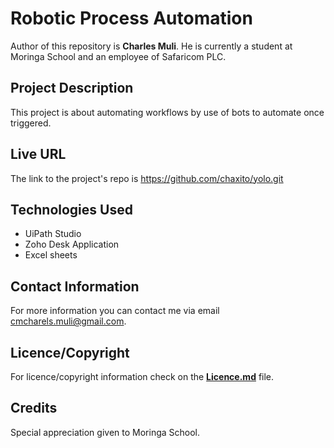 # Robotic Process Automation
<!-- Introduction of Author -->
Author of this repository is <strong>Charles Muli</strong>. He is currently a student at Moringa School and an employee of Safaricom PLC.

<!--Project Description  -->

## Project Description

This project is about automating workflows by use of bots to automate once triggered. 

## Live URL

The link to the project's repo is https://github.com/chaxito/yolo.git

## Technologies Used

* UiPath Studio
* Zoho Desk Application
* Excel sheets


## Contact Information

For more information you can contact me via email <span>cmcharels.muli@gmail.com</span>.

## Licence/Copyright

For licence/copyright information check on the <a href="LICENCE.md"><strong>Licence.md</strong></a> file.

## Credits
Special appreciation given to Moringa School.